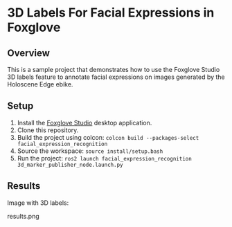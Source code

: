 # 3D Labels For Facial Expressions in Foxglove

## Overview

This is a sample project that demonstrates how to use the Foxglove Studio 3D labels feature to annotate facial expressions on images generated by the Holoscene Edge ebike.

## Setup

1. Install the [Foxglove Studio](https://foxglove.dev/studio/) desktop application.
2. Clone this repository.
3. Build the project using colcon: `colcon build --packages-select facial_expression_recognition`
4. Source the workspace: `source install/setup.bash`
5. Run the project: `ros2 launch facial_expression_recognition 3d_marker_publisher_node.launch.py`

## Results

Image with 3D labels:

results.png